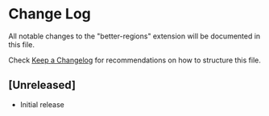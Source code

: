 # Change Log

All notable changes to the "better-regions" extension will be documented in this file.

Check [Keep a Changelog](http://keepachangelog.com/) for recommendations on how to structure this file.

## [Unreleased]

- Initial release